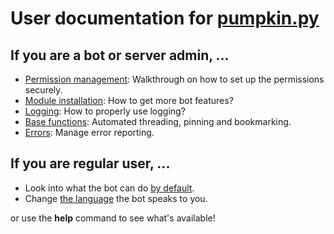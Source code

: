 ﻿# User documentation for [pumpkin.py](https://github.com/pumpkin-py/pumpkin-py)

## If you are a bot or server admin, ...

- [Permission management](en/admin/base-acl.md): Walkthrough on how to set up the permissions securely.
- [Module installation](en/admin/module-installation.md): How to get more bot features?
- [Logging](en/admin/base-logging.md): How to properly use logging?
- [Base functions](en/admin/base-base.md): Automated threading, pinning and bookmarking.
- [Errors](en/admin/base-errors.md): Manage error reporting.

## If you are regular user, ...

- Look into what the bot can do [by default](en/user/base-base.md).
- Change [the language](en/user/base-language.md) the bot speaks to you.

or use the **help** command to see what's available!
